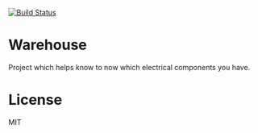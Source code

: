 [![Build Status](https://secure.travis-ci.org/nenadalm/Warehouse.png?branch=master)](http://travis-ci.org/nenadalm/Warehouse)

# Warehouse

Project which helps know to now which electrical components you have.

# License

MIT

